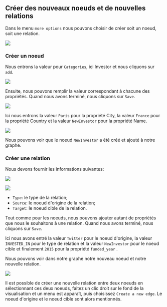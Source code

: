 ## Créer des nouveaux noeuds et de nouvelles relations

Dans le menu ```more options``` nous pouvons choisir de créer soit un noeud, soit une relation.

![](https://github.com/Linkurious/linkurious-enterprise-manual/raw/master/en/edit/A1.png)


### Créer un noeud

Nous entrons la valeur pour ```Categories```, ici Investor et nous cliquons sur ```add```. 

![](https://github.com/Linkurious/linkurious-enterprise-manual/raw/master/en/edit/A2.png)

Ensuite, nous pouvons remplir la valeur correspondant à chacune des propriétés. Quand nous avons terminé, nous cliquons sur ```Save```.

![](https://github.com/Linkurious/linkurious-enterprise-manual/raw/master/en/edit/A3.png)

Ici nous entrons la valeur ```Paris``` pour la propriété  City, la valeur ```France``` pour la propriété Country et la valeur ```NewInvestor``` pour la propriété Name.

![](https://github.com/Linkurious/linkurious-enterprise-manual/raw/master/en/edit/A5.png)

Nous pouvons voir que le noeud  ```NewInvestor``` a été créé et ajouté à notre graphe. 


### Créer une relation

Nous devons fournir les informations suivantes:

![](https://github.com/Linkurious/linkurious-enterprise-manual/raw/master/en/edit/A6.png)

![](A6.png)

* ```Type```: le type de la relation;
* ```Source```: le noeud d'origine de la relation;
* ```Target```: le noeud cible de la relation.

Tout comme pour les noeuds, nous pouvons ajouter autant de propriétés que nous le souhaitons à une relation. Quand nous avons terminé, nous cliquons sur ```Save```.

Ici nous avons entré la valeur  ```Twitter``` pour le noeud d'origine, la valeur ```INVESTED_IN``` pour le type de relation et la valeur ```NewInvestor``` pour le noeud cible et finalement ```2015``` pour la propriété ```funded_year``` .


Nous pouvons voir dans notre graphe notre nouveau noeud et notre nouvelle relation.

![](https://github.com/Linkurious/linkurious-enterprise-manual/raw/master/en/edit/A8.png)


Il est possible de créer une nouvelle relation entre deux noeuds en sélectionnant ces deux noeuds, faitez un clic droit sur le fond de la visualisation et un menu est apparaît, puis choisissez ```Create a new edge```. Le noeud d'origine et le noeud cible sont alors mentionnés. 